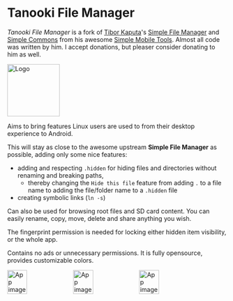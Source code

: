 # Tanooki File Manager

*Tanooki File Manager* is a fork of [Tibor Kaputa](https://github.com/tibbi)'s [Simple File Manager](https://github.com/SimpleMobileTools/Simple-File-Manager) and [Simple Commons](https://github.com/SimpleMobileTools/Simple-Commons) from his awesome [Simple Mobile Tools](https://www.simplemobiletools.com/). Almost all code was written by him. I accept donations, but pleaser consider donating to him as well.

<img alt="Logo" src="fastlane/metadata/android/en-US/images/icon.png" width="120" />

Aims to bring features Linux users are used to from their desktop experience to Android.

This will stay as close to the awesome upstream **Simple File Manager** as possible, adding only some nice features:

+ adding and respecting `.hidden` for hiding files and directories without renaming and breaking paths,
  - thereby changing the `Hide this file` feature from adding `.` to a file name to adding the file/folder name to a `.hidden` file 
+ creating symbolic links (`ln -s`)

Can also be used for browsing root files and SD card content. You can easily rename, copy, move, delete and share anything you wish.

The fingerprint permission is needed for locking either hidden item visibility, or the whole app.

Contains no ads or unnecessary permissions. It is fully opensource, provides customizable colors.

<div style="display:flex;">
<img alt="App image" src="fastlane/metadata/android/en-US/images/phoneScreenshots/english/1.jpg" width="30%">
<img alt="App image" src="fastlane/metadata/android/en-US/images/phoneScreenshots/english/2.jpg" width="30%">
<img alt="App image" src="fastlane/metadata/android/en-US/images/phoneScreenshots/english/3.jpg" width="30%">
</div>
